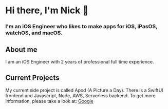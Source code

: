 # Hi there, I'm Nick 👋

### I'm an iOS Engineer who likes to make apps for iOS, iPasOS, watchOS, and macOS.

## About me
I am an iOS Engineer with 2 years of professional full time experience.

## Current Projects
My current side project is called Apod (A Picture a Day). There is a SwiftUI frontend and Javascript, Node, AWS, Serverless backend. To get more information, please take a look at:
<a href="https://www.google.com/" target="_blank">Google</a>



<!--
**niclego/niclego** is a ✨ _special_ ✨ repository because its `README.md` (this file) appears on your GitHub profile.

Here are some ideas to get you started:

- 🔭 I’m currently working on ...
- 🌱 I’m currently learning ...
- 👯 I’m looking to collaborate on ...
- 🤔 I’m looking for help with ...
- 💬 Ask me about ...
- 📫 How to reach me: ...
- 😄 Pronouns: ...
- ⚡ Fun fact: ...
-->
